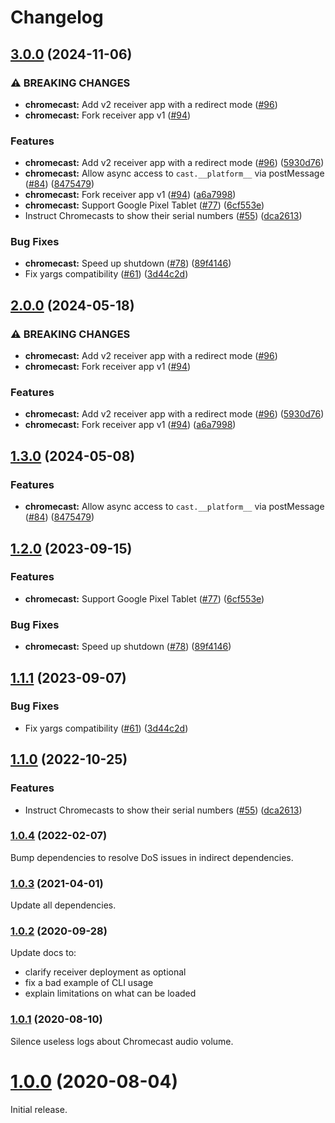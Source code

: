 # Changelog

## [3.0.0](https://github.com/joeyparrish/generic-webdriver-server/compare/chromecast-webdriver-server-v2.0.0...chromecast-webdriver-server-v3.0.0) (2024-11-06)


### ⚠ BREAKING CHANGES

* **chromecast:** Add v2 receiver app with a redirect mode ([#96](https://github.com/joeyparrish/generic-webdriver-server/issues/96))
* **chromecast:** Fork receiver app v1 ([#94](https://github.com/joeyparrish/generic-webdriver-server/issues/94))

### Features

* **chromecast:** Add v2 receiver app with a redirect mode ([#96](https://github.com/joeyparrish/generic-webdriver-server/issues/96)) ([5930d76](https://github.com/joeyparrish/generic-webdriver-server/commit/5930d764693a0dc21f8a1c2304a694dd88ec2cf6))
* **chromecast:** Allow async access to `cast.__platform__` via postMessage ([#84](https://github.com/joeyparrish/generic-webdriver-server/issues/84)) ([8475479](https://github.com/joeyparrish/generic-webdriver-server/commit/8475479f665c182b9beb184ceffd46bddcc6f052))
* **chromecast:** Fork receiver app v1 ([#94](https://github.com/joeyparrish/generic-webdriver-server/issues/94)) ([a6a7998](https://github.com/joeyparrish/generic-webdriver-server/commit/a6a79986a3ec853c1a5b5fd9b8a3e8f001861298))
* **chromecast:** Support Google Pixel Tablet ([#77](https://github.com/joeyparrish/generic-webdriver-server/issues/77)) ([6cf553e](https://github.com/joeyparrish/generic-webdriver-server/commit/6cf553ed90fd7c4fe73e7faba2be295455eaeb8a))
* Instruct Chromecasts to show their serial numbers ([#55](https://github.com/joeyparrish/generic-webdriver-server/issues/55)) ([dca2613](https://github.com/joeyparrish/generic-webdriver-server/commit/dca2613bca83de4f7d70737d32f41010887a7629))


### Bug Fixes

* **chromecast:** Speed up shutdown ([#78](https://github.com/joeyparrish/generic-webdriver-server/issues/78)) ([89f4146](https://github.com/joeyparrish/generic-webdriver-server/commit/89f4146d599bda3e93ac83a2d45c1dcb2da6a4e8))
* Fix yargs compatibility ([#61](https://github.com/joeyparrish/generic-webdriver-server/issues/61)) ([3d44c2d](https://github.com/joeyparrish/generic-webdriver-server/commit/3d44c2d52e5b992d220323b425b1d6229bc3675b))

## [2.0.0](https://github.com/shaka-project/generic-webdriver-server/compare/chromecast-webdriver-server-v1.3.0...chromecast-webdriver-server-v2.0.0) (2024-05-18)


### ⚠ BREAKING CHANGES

* **chromecast:** Add v2 receiver app with a redirect mode ([#96](https://github.com/shaka-project/generic-webdriver-server/issues/96))
* **chromecast:** Fork receiver app v1 ([#94](https://github.com/shaka-project/generic-webdriver-server/issues/94))

### Features

* **chromecast:** Add v2 receiver app with a redirect mode ([#96](https://github.com/shaka-project/generic-webdriver-server/issues/96)) ([5930d76](https://github.com/shaka-project/generic-webdriver-server/commit/5930d764693a0dc21f8a1c2304a694dd88ec2cf6))
* **chromecast:** Fork receiver app v1 ([#94](https://github.com/shaka-project/generic-webdriver-server/issues/94)) ([a6a7998](https://github.com/shaka-project/generic-webdriver-server/commit/a6a79986a3ec853c1a5b5fd9b8a3e8f001861298))

## [1.3.0](https://github.com/shaka-project/generic-webdriver-server/compare/chromecast-webdriver-server-v1.2.0...chromecast-webdriver-server-v1.3.0) (2024-05-08)


### Features

* **chromecast:** Allow async access to `cast.__platform__` via postMessage ([#84](https://github.com/shaka-project/generic-webdriver-server/issues/84)) ([8475479](https://github.com/shaka-project/generic-webdriver-server/commit/8475479f665c182b9beb184ceffd46bddcc6f052))

## [1.2.0](https://github.com/shaka-project/generic-webdriver-server/compare/chromecast-webdriver-server-v1.1.1...chromecast-webdriver-server-v1.2.0) (2023-09-15)


### Features

* **chromecast:** Support Google Pixel Tablet ([#77](https://github.com/shaka-project/generic-webdriver-server/issues/77)) ([6cf553e](https://github.com/shaka-project/generic-webdriver-server/commit/6cf553ed90fd7c4fe73e7faba2be295455eaeb8a))


### Bug Fixes

* **chromecast:** Speed up shutdown ([#78](https://github.com/shaka-project/generic-webdriver-server/issues/78)) ([89f4146](https://github.com/shaka-project/generic-webdriver-server/commit/89f4146d599bda3e93ac83a2d45c1dcb2da6a4e8))

## [1.1.1](https://github.com/shaka-project/generic-webdriver-server/compare/chromecast-webdriver-server-v1.1.0...chromecast-webdriver-server-v1.1.1) (2023-09-07)


### Bug Fixes

* Fix yargs compatibility ([#61](https://github.com/shaka-project/generic-webdriver-server/issues/61)) ([3d44c2d](https://github.com/shaka-project/generic-webdriver-server/commit/3d44c2d52e5b992d220323b425b1d6229bc3675b))

## [1.1.0](https://github.com/shaka-project/generic-webdriver-server/compare/chromecast-webdriver-server-v1.0.4...chromecast-webdriver-server-v1.1.0) (2022-10-25)


### Features

* Instruct Chromecasts to show their serial numbers ([#55](https://github.com/shaka-project/generic-webdriver-server/issues/55)) ([dca2613](https://github.com/shaka-project/generic-webdriver-server/commit/dca2613bca83de4f7d70737d32f41010887a7629))

### [1.0.4](https://github.com/shaka-project/generic-webdriver-server/compare/chromecast-webdriver-server-v1.0.3...chromecast-webdriver-server-v1.0.4) (2022-02-07)

Bump dependencies to resolve DoS issues in indirect dependencies.

### [1.0.3](https://github.com/shaka-project/generic-webdriver-server/compare/chromecast-webdriver-server-v1.0.2...chromecast-webdriver-server-v1.0.3) (2021-04-01)

Update all dependencies.

### [1.0.2](https://github.com/shaka-project/generic-webdriver-server/compare/chromecast-webdriver-server-v1.0.1...chromecast-webdriver-server-v1.0.2) (2020-09-28)

Update docs to:
 - clarify receiver deployment as optional
 - fix a bad example of CLI usage
 - explain limitations on what can be loaded

### [1.0.1](https://github.com/shaka-project/generic-webdriver-server/compare/chromecast-webdriver-server-v1.0.0...chromecast-webdriver-server-v1.0.1) (2020-08-10)

Silence useless logs about Chromecast audio volume.

# [1.0.0](https://github.com/shaka-project/generic-webdriver-server/commit/72100d7dffb4997d47360d5f0d81ae1409d6200b) (2020-08-04)

Initial release.
